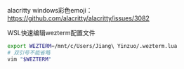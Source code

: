 alacritty windows彩色emoji：https://github.com/alacritty/alacritty/issues/3082

WSL快速编辑wezterm配置文件
```bash
export WEZTERM=/mnt/c/Users/Jiang\ Yinzuo/.wezterm.lua
# 双引号不能省略
vim "$WEZTERM"
```
